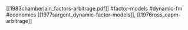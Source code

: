 [[1983chamberlain_factors-arbitrage.pdf]]
#factor-models #dynamic-fm #economics 
[[1977sargent_dynamic-factor-models]], [[1976ross_capm-arbitrage]]



